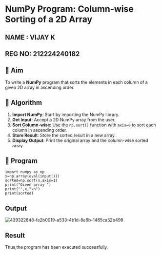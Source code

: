 # NumPy Program: Column-wise Sorting of a 2D Array
## NAME : VIJAY K
## REG NO: 212224240182
## 🎯 Aim
To write a **NumPy** program that sorts the elements in each column of a given 2D array in ascending order.

## 🧠 Algorithm

1. **Import NumPy**: Start by importing the NumPy library.
2. **Get Input**: Accept a 2D NumPy array from the user.
3. **Sort Column-wise**: Use the `np.sort()` function with `axis=0` to sort each column in ascending order.
4. **Store Result**: Store the sorted result in a new array.
5. **Display Output**: Print the original array and the column-wise sorted array.

## 🧾 Program
```
import numpy as np
x=np.array(eval(input()))
sorted=np.sort(x,axis=1)
print("Given array ")
print("",x,"\n")
print(sorted)
```
## Output
![439322848-fe2b0019-a533-4b1d-8e6b-1465ca52b498](https://github.com/user-attachments/assets/cc08628a-f70d-4606-b262-996fc3272491)

## Result
Thus,the program has been executed successfully.

